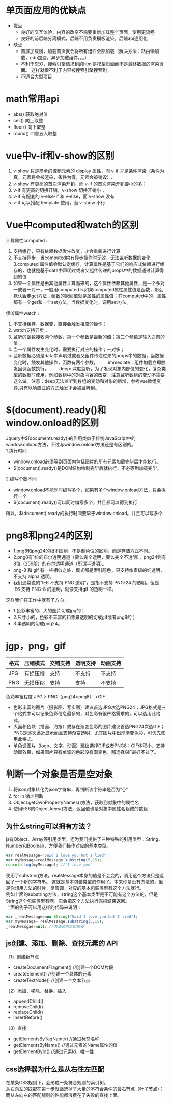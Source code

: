 # 单页面应用的优缺点
+ 优点
    + 良好的交互体验，内容的改变不需要重新加载整个页面，使用更流畅
    + 良好的前后端分离模式，后端不用负责模板渲染，后端api通用化
+ 缺点
    + 首屏加载慢，加载首页就会将所有组件全部加载（解决方法：路由懒加载，cdn加速，异步加载组件。。。）
    + 不利于SEO，搜索引擎请求到的html是模型页面而不是最终数据的渲染页面。 这样就很不利于内容被搜索引擎搜索到。
    + 不适合大型项目
# math常用api
+ abs()  获取绝对值
+ ceil()  向上取整
+ floor()  向下取整
+ round()  四舍五入取整
# vue中v-if和v-show的区别
1. v-show 只是简单的控制元素的 display 属性，而 v-if 才是条件渲染（条件为真，元素将会被渲染，条件为假，元素会被销毁）；
2. v-show 有更高的首次渲染开销，而 v-if 的首次渲染开销要小的多；
3. v-if 有更高的切换开销，v-show 切换开销小；
4. v-if 有配套的 v-else-if 和 v-else，而 v-show 没有
5. v-if 可以搭配 template 使用，而 v-show 不行
# Vue中computed和watch的区别
计算属性computed : 
1. 支持缓存，只有依赖数据发生改变，才会重新进行计算
2. 不支持异步，当computed内有异步操作时无效，无法监听数据的变化
3.computed 属性值会默认走缓存，计算属性是基于它们的响应式依赖进行缓存的，也就是基于data中声明过或者父组件传递的props中的数据通过计算得到的值
4. 如果一个属性是由其他属性计算而来的，这个属性依赖其他属性，是一个多对一或者一对一，一般用computed
5.如果computed属性属性值是函数，那么默认会走get方法；函数的返回值就是属性的属性值；在computed中的，属性都有一个get和一个set方法，当数据变化时，调用set方法。  

侦听属性watch：
1. 不支持缓存，数据变，直接会触发相应的操作；
2. watch支持异步；
3. 监听的函数接收两个参数，第一个参数是最新的值；第二个参数是输入之前的值；
4. 当一个属性发生变化时，需要执行对应的操作；一对多；
5. 监听数据必须是data中声明过或者父组件传递过来的props中的数据，当数据变化时，触发其他操作，函数有两个参数，
　　immediate：组件加载立即触发回调函数执行，
　　deep: 深度监听，为了发现对象内部值的变化，复杂类型的数据时使用，例如数组中的对象内容的改变，注意监听数组的变动不需要这么做。注意：deep无法监听到数组的变动和对象的新增，参考vue数组变异,只有以响应式的方式触发才会被监听到。
# $(document).ready()和window.onload的区别
Jquery中$(document).ready()的作用类似于传统JavaScript中的window.onload方法，不过与window.onload方法还是有区别的。  
1.执行时间 
+ window.onload必须等到页面内包括图片的所有元素加载完毕后才能执行。 
+ $(document).ready()是DOM结构绘制完毕后就执行，不必等到加载完毕。 

2.编写个数不同 
+ window.onload不能同时编写多个，如果有多个window.onload方法，只会执行一个 
+ $(document).ready()可以同时编写多个，并且都可以得到执行 

所以，$(document).ready的执行时间要早于window.onload。并且可以写多个
# png8和png24的区别
+ 1.png8和png24的根本区别，不是颜色位的区别，而是存储方式不同。
+ 2.png8有1位的布尔透明通道（要么完全透明，要么完全不透明），png24则有8位（256阶）的布尔透明通道（所谓半透明）。
+ png-8 和 gif 有一些相似之处，模式都是索引颜色，只支持像素级的纯透明，不支持 alpha 透明。
+ 我们通常说的“IE6 不支持 PNG 透明”，是指不支持 PNG-24 的透明。但是 IE6 支持 PNG-8 的透明，就像支持gif 的透明一样。

这样我们在工作中就有了方向：
+ 1.色彩丰富的、大的图片切成jpg的；
+ 2.尺寸小的，色彩不丰富的和背景透明的切成gif或者png8的；
+ 3.半透明的切成png24。 
# jgp，png，gif
|格式|压缩模式|交错支持|透明支持|动画支持|
|----|----|----|----|----|
|JPG|有损压缩|支持|不支持|不支持|
|PNG|无损压缩|支持|支持|不支持|
色彩丰富程度
JPG > PNG（png24>png8） >GIF  
+ 色彩丰富的图片（摄影图、写实图）建议首选JPG次选PNG24；JPG格式是三个格式中可以记录色彩信息最多的，对色彩有很严格需求的，可以选用此格式。
+ 大面积色块（插画、海报）或存在渐变色彩的图片建议首选PNG24次选GIF；PNG是逐次逼近显示而且支持渐变透明，尤其图片中出现渐变色彩，可优先使用此格式。
+ 单色调图片（logo、文字、动画）建议选择GIF或者PNG8；GIF体积小、支持动画效果，如果图片只有单调的色彩没有渐变色，那选择GIF最好不过了。
# 判断一个对象是否是空对象
1. 将json对象转化为json字符串，再判断该字符串是否为"{}"
2. for in 循环判断
3. Object.getOwnPropertyNames()方法，获取到对象中的属性名
4. 使用ES6的Object.keys()方法，返回值也是对象中属性名组成的数组
## 为什么string可以拥有方法？
js有Object、Array等引用类型，还为我们提供了三种特殊的引用类型：String、Number和Boolean，方便我们操作对应的基本类型。  
```js
var realMessage="Said I love you but I lied";
var myMessage=realMessage.substring(5,15);
console.log(myMessage); //"I love you"
```
使用了substring方法，realMessage本身的值是不会变的，调用这个方法只是返回了一个新的字符串。 这就是基本包装类型的作用了。本来你是没有方法的，但是你想用方法的时候，尽管调，对应的基本包装类型有这个方法就行。  
例如上面的substring方法，string这个基本类型是不可能有这个方法的，但是String这个包装类型有啊，它会把这个方法执行完把结果返回。  
上面的例子可以用这样的代码来说明：
```js
var _realMessage=new String("Said I love you but I lied");
var myMessage=_realMessage.substring(5,15);
_realMessgae=null; //方法调用后即销毁
```
## js创建、添加、删除、查找元素的 API
（1）创建新节点
+ createDocumentFragment()    //创建一个DOM片段
+ createElement()   //创建一个具体的元素
+ createTextNode()   //创建一个文本节点

（2）添加、移除、替换、插入
+ appendChild()
+ removeChild()
+ replaceChild()
+ insertBefore()

（3）查找
+ getElementsByTagName()    //通过标签名称
+ getElementsByName()    //通过元素的Name属性的值
+ getElementById()    //通过元素Id，唯一性
## css选择器为什么是从右往左匹配
在某条CSS规则下，会形成一条符合规则的索引树。  
从右向左的匹配在第一步就筛选掉了大量的不符合条件的最右节点（叶子节点）；而从左向右的匹配规则的性能都浪费在了失败的查找上面。